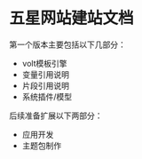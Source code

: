 # 五星网站建站文档 

第一个版本主要包括以下几部分：

* volt模板引擎
* 变量引用说明
* 片段引用说明
* 系统插件/模型

后续准备扩展以下两部分：

* 应用开发
* 主题包制作



